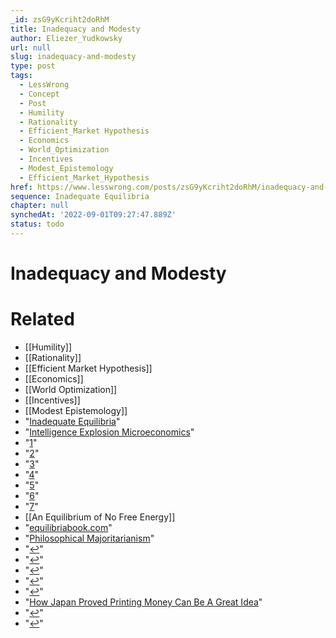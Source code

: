 ```yaml
---
_id: zsG9yKcriht2doRhM
title: Inadequacy and Modesty
author: Eliezer_Yudkowsky
url: null
slug: inadequacy-and-modesty
type: post
tags:
  - LessWrong
  - Concept
  - Post
  - Humility
  - Rationality
  - Efficient_Market Hypothesis
  - Economics
  - World_Optimization
  - Incentives
  - Modest_Epistemology
  - Efficient_Market_Hypothesis
href: https://www.lesswrong.com/posts/zsG9yKcriht2doRhM/inadequacy-and-modesty
sequence: Inadequate Equilibria
chapter: null
synchedAt: '2022-09-01T09:27:47.889Z'
status: todo
---
```


# Inadequacy and Modesty


# Related

- [[Humility]]
- [[Rationality]]
- [[Efficient Market Hypothesis]]
- [[Economics]]
- [[World Optimization]]
- [[Incentives]]
- [[Modest Epistemology]]
- "[Inadequate Equilibria](https://equilibriabook.com)"
- "[Intelligence Explosion Microeconomics](https://intelligence.org/files/IEM.pdf)"
- "[1](#footnote-1-definition)"
- "[2](#footnote-2-definition)"
- "[3](#footnote-3-definition)"
- "[4](#footnote-4-definition)"
- "[5](#footnote-5-definition)"
- "[6](#footnote-6-definition)"
- "[7](#footnote-7-definition)"
- [[An Equilibrium of No Free Energy]]
- "[equilibriabook.com](https://equilibriabook.com)"
- "[Philosophical Majoritarianism](https://www.overcomingbias.com/2007/03/on_majoritarian.html)"
- "[↩](#footnote-1-return)"
- "[↩](#footnote-2-return)"
- "[↩](#footnote-3-return)"
- "[↩](#footnote-4-return)"
- "[↩](#footnote-5-return)"
- "[How Japan Proved Printing Money Can Be A Great Idea](https://www.washingtonpost.com/news/wonk/wp/2017/05/16/how-japan-proved-printing-money-can-be-a-great-idea/)"
- "[↩](#footnote-6-return)"
- "[↩](#footnote-7-return)"